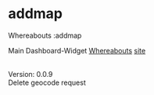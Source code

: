 # addmap
Whereabouts :addmap


Main Dashboard-Widget <a href="https://wordpress.org/plugins/whereabouts/">Whereabouts</a>
<a href="https://where.abouts.io">site</a>

<br/>
Version: 0.0.9 
<br/>
Delete geocode request
